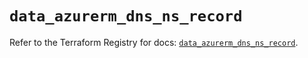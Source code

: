 # `data_azurerm_dns_ns_record`

Refer to the Terraform Registry for docs: [`data_azurerm_dns_ns_record`](https://registry.terraform.io/providers/hashicorp/azurerm/4.12.0/docs/data-sources/dns_ns_record).
